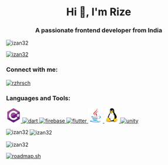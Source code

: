 
<h1 align="center">Hi 👋, I'm Rize</h1>
<h3 align="center">A passionate frontend developer from India</h3>

<p align="left"> <img src="https://komarev.com/ghpvc/?username=izan32&label=Profile%20views&color=0e75b6&style=flat" alt="izan32" /> </p>

<p align="left"> <a href="https://github.com/ryo-ma/github-profile-trophy"><img src="https://github-profile-trophy.vercel.app/?username=izan32" alt="izan32" /></a> </p>

<h3 align="left">Connect with me:</h3>
<p align="left">
<a href="https://twitter.com/rzhrsch" target="blank"><img align="center" src="https://raw.githubusercontent.com/rahuldkjain/github-profile-readme-generator/master/src/images/icons/Social/twitter.svg" alt="rzhrsch" height="30" width="40" /></a>
</p>

<h3 align="left">Languages and Tools:</h3>
<p align="left"> <a href="https://www.w3schools.com/cs/" target="_blank" rel="noreferrer"> <img src="https://raw.githubusercontent.com/devicons/devicon/master/icons/csharp/csharp-original.svg" alt="csharp" width="40" height="40"/> </a> <a href="https://dart.dev" target="_blank" rel="noreferrer"> <img src="https://www.vectorlogo.zone/logos/dartlang/dartlang-icon.svg" alt="dart" width="40" height="40"/> </a> <a href="https://firebase.google.com/" target="_blank" rel="noreferrer"> <img src="https://www.vectorlogo.zone/logos/firebase/firebase-icon.svg" alt="firebase" width="40" height="40"/> </a> <a href="https://flutter.dev" target="_blank" rel="noreferrer"> <img src="https://www.vectorlogo.zone/logos/flutterio/flutterio-icon.svg" alt="flutter" width="40" height="40"/> </a> <a href="https://www.java.com" target="_blank" rel="noreferrer"> <img src="https://raw.githubusercontent.com/devicons/devicon/master/icons/java/java-original.svg" alt="java" width="40" height="40"/> </a> <a href="https://www.linux.org/" target="_blank" rel="noreferrer"> <img src="https://raw.githubusercontent.com/devicons/devicon/master/icons/linux/linux-original.svg" alt="linux" width="40" height="40"/> </a> <a href="https://unity.com/" target="_blank" rel="noreferrer"> <img src="https://www.vectorlogo.zone/logos/unity3d/unity3d-icon.svg" alt="unity" width="40" height="40"/> </a> </p>

<p><img align="left" src="https://github-readme-stats.vercel.app/api/top-langs?username=izan32&show_icons=true&locale=en&layout=compact" alt="izan32" /></p>

<p>&nbsp;<img align="center" src="https://github-readme-stats.vercel.app/api?username=izan32&show_icons=true&locale=en" alt="izan32" /></p>

<p><img align="center" src="https://github-readme-streak-stats.herokuapp.com/?user=izan32&" alt="izan32" /></p>

[![roadmap.sh](https://api.roadmap.sh/v1-badge/tall/654297d44352f418f8068bfb?variant=dark)](https://roadmap.sh)
